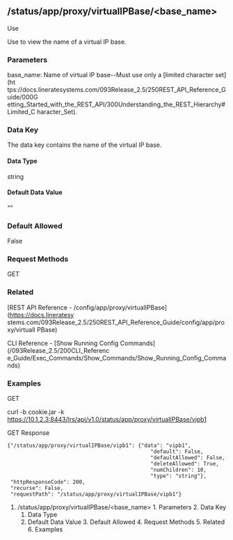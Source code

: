 ## /status/app/proxy/virtualIPBase/<base_name>

Use

Use to view the name of a virtual IP base.

### Parameters

base_name: Name of virtual IP base--Must use only a [limited character set](ht
tps://docs.lineratesystems.com/093Release_2.5/250REST_API_Reference_Guide/000G
etting_Started_with_the_REST_API/300Understanding_the_REST_Hierarchy#Limited_C
haracter_Set).

### Data Key

The data key contains the name of the virtual IP base.

#### Data Type

string

#### Default Data Value

""

### Default Allowed

False

### Request Methods

GET

### Related

[REST API Reference - /config/app/proxy/virtualIPBase](https://docs.lineratesy
stems.com/093Release_2.5/250REST_API_Reference_Guide/config/app/proxy/virtualI
PBase)

CLI Reference - [Show Running Config Commands](/093Release_2.5/200CLI_Referenc
e_Guide/Exec_Commands/Show_Commands/Show_Running_Config_Commands)

### Examples

GET

curl -b cookie.jar -k
https://10.1.2.3:8443/lrs/api/v1.0/status/app/proxy/virtualIPBase/vipb1

GET Response

    
    
    {"/status/app/proxy/virtualIPBase/vipb1": {"data": "vipb1",
                                                  "default": False,
                                                  "defaultAllowed": False,
                                                  "deleteAllowed": True,
                                                  "numChildren": 10,
                                                  "type": "string"},
     "httpResponseCode": 200,
     "recurse": False,
     "requestPath": "/status/app/proxy/virtualIPBase/vipb1"}
    

  1. /status/app/proxy/virtualIPBase/<base_name>
    1. Parameters
    2. Data Key
      1. Data Type
      2. Default Data Value
    3. Default Allowed
    4. Request Methods
    5. Related
    6. Examples

